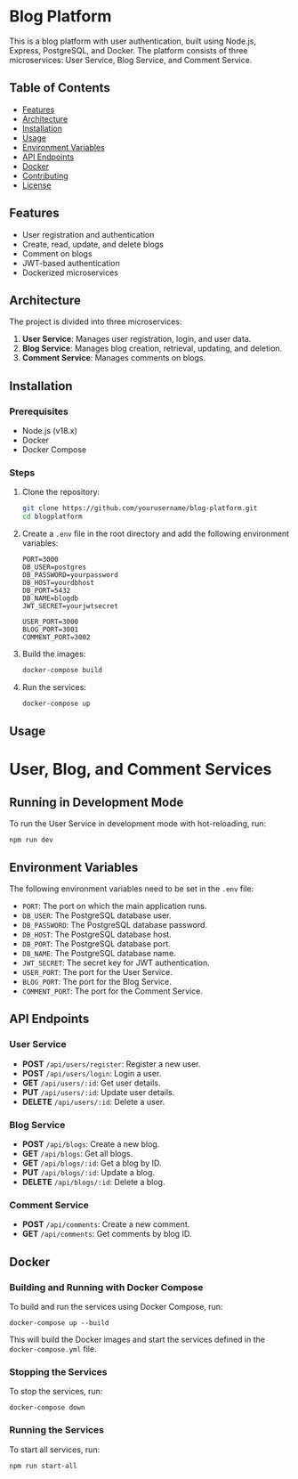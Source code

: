 # Blog Platform

This is a blog platform with user authentication, built using Node.js, Express, PostgreSQL, and Docker. The platform consists of three microservices: User Service, Blog Service, and Comment Service.

## Table of Contents

- [Features](#features)
- [Architecture](#architecture)
- [Installation](#installation)
- [Usage](#usage)
- [Environment Variables](#environment-variables)
- [API Endpoints](#api-endpoints)
- [Docker](#docker)
- [Contributing](#contributing)
- [License](#license)

## Features

- User registration and authentication
- Create, read, update, and delete blogs
- Comment on blogs
- JWT-based authentication
- Dockerized microservices

## Architecture

The project is divided into three microservices:

1. **User Service**: Manages user registration, login, and user data.
2. **Blog Service**: Manages blog creation, retrieval, updating, and deletion.
3. **Comment Service**: Manages comments on blogs.

## Installation

### Prerequisites

- Node.js (v18.x)
- Docker
- Docker Compose

### Steps

1. Clone the repository:

    ```sh
    git clone https://github.com/yourusername/blog-platform.git
    cd blogplatform
    ```

2. Create a `.env` file in the root directory and add the following environment variables:

    ```properties
    PORT=3000
    DB_USER=postgres
    DB_PASSWORD=yourpassword
    DB_HOST=yourdbhost
    DB_PORT=5432
    DB_NAME=blogdb
    JWT_SECRET=yourjwtsecret

    USER_PORT=3000
    BLOG_PORT=3001
    COMMENT_PORT=3002
    ```

3. Build the images:

    ```sh
    docker-compose build
    ```

4. Run the services:

    ```sh
    docker-compose up
    ```

## Usage

# User, Blog, and Comment Services

## Running in Development Mode
To run the User Service in development mode with hot-reloading, run:
```
npm run dev
```

## Environment Variables
The following environment variables need to be set in the `.env` file:

- `PORT`: The port on which the main application runs.
- `DB_USER`: The PostgreSQL database user.
- `DB_PASSWORD`: The PostgreSQL database password.
- `DB_HOST`: The PostgreSQL database host.
- `DB_PORT`: The PostgreSQL database port.
- `DB_NAME`: The PostgreSQL database name.
- `JWT_SECRET`: The secret key for JWT authentication.
- `USER_PORT`: The port for the User Service.
- `BLOG_PORT`: The port for the Blog Service.
- `COMMENT_PORT`: The port for the Comment Service.

## API Endpoints

### User Service
- **POST** `/api/users/register`: Register a new user.
- **POST** `/api/users/login`: Login a user.
- **GET** `/api/users/:id`: Get user details.
- **PUT** `/api/users/:id`: Update user details.
- **DELETE** `/api/users/:id`: Delete a user.

### Blog Service
- **POST** `/api/blogs`: Create a new blog.
- **GET** `/api/blogs`: Get all blogs.
- **GET** `/api/blogs/:id`: Get a blog by ID.
- **PUT** `/api/blogs/:id`: Update a blog.
- **DELETE** `/api/blogs/:id`: Delete a blog.

### Comment Service
- **POST** `/api/comments`: Create a new comment.
- **GET** `/api/comments`: Get comments by blog ID.

## Docker

### Building and Running with Docker Compose
To build and run the services using Docker Compose, run:
```
docker-compose up --build
```
This will build the Docker images and start the services defined in the `docker-compose.yml` file.

### Stopping the Services
To stop the services, run:
```
docker-compose down
```

### Running the Services

To start all services, run:

```sh
npm run start-all
